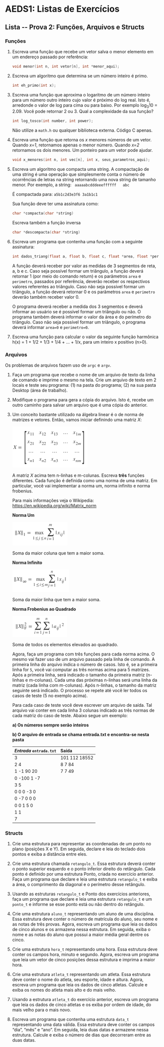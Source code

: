 # AEDS1: Listas de Exercícios

## Lista -- Prova 2: Funções, Arquivos e Structs

### Funções

1. Escreva uma função que recebe um vetor salva o menor elemento em um
   endereço passado por referência:
   ```c
   void menor(int n, int vetor[n], int *menor_aqui);
   ```

1. Escreva um algoritmo que determina se um número inteiro é primo.
   ```c
   int eh_primo(int x);
   ```

1. Escreva uma função que aproxima o logaritmo de um número inteiro para um
   número outro inteiro cujo valor é próximo do log real. Isto é, arredonde o
   valor de log para cima ou para baixo. Por exemplo log<sub>3</sub>10 = 2.09.
   Você pode retornar 2 ou 3. Qual a complexidade da sua função?
   ```c
   int log_tosco(int number, int power);
   ```
   Não utilize a `math.h` ou qualquer biblioteca externa. Código C apenas.

1. Escreva uma função que retorna os *x* menores números de um vetor. Quando
   *x=1*, retornamos apenas o menor número. Quando *x=2* retornamos os dois
   menores. Um ponteiro para um vetor pode ajudar.
   ```c
   void x_menores(int n, int vec[n], int x, seus_parametros_aqui);
   ```

1. Escreva um algoritmo que compacta uma string. A compactação de uma string
   é uma operação que simplesmente conta o número de ocorrências de letras na
   string retornando uma nova string de tamanho menor. Por exemplo, a string:
   ``` aaaaabcdddeeeffffff   abc```

   É compactada para:
   ```a5b1c2d3e3f6 3a1b1c1```

   Sua função deve ter uma assinatura como:
   ```c
   char *compacta(char *string)
   ```

   Escreva também a função inversa
   ```c
   char *descompacta(char *string)
   ```

1. Escreva um programa que contenha uma função com a seguinte assinatura:
   ```c
   int dados_triang(float a, float b, float c, float *area, float *perímetro);
   ```

   A função deverá receber por valor as medidas de 3 segmentos de reta, a, b e
   c.  Caso seja possível formar um triângulo, a função deverá retornar 1 (por
   meio do comando return) e os parâmetros `area` e `perimetro`, passados por
   referência, deverão receber os respectivos valores referentes ao triângulo.
   Caso não seja possível formar um triângulo, a função deverá retornar 0 e os
   parâmetros `area` e `perimetro` deverão também receber valor 0.

   O programa deverá receber a medida dos 3 segmentos e deverá informar ao
   usuário se é possível formar um triângulo ou não. O programa também deverá
   informar o valor da área e do perímetro do triângulo. Caso não seja possível
   formar um triângulo, o programa deverá informar `area=0` e `perimetro=0`.

1. Escreva uma função para calcular o valor da seguinte função harmônica
   h(x) = 1 + 1/2 + 1/3 + 1/4 + ... + 1/x, para um inteiro x positivo (n>0).

### Arquivos

Os problemas de arquivos fazem uso de `argc` e `argv`.

1. Faça um programa que recebe o nome de um arquivo de texto da linha de comando
   e imprime o mesmo na tela. Crie um arquivo de texto em 2 locais e teste seu
   programa: (1) na pasta do programa; (2) na sua pasta Desktop (área de trabalho).
1. Modifique o programa para gera a cópia do arquivo. Isto é, recebe um outro caminho
   para salvar um arquivo que é uma cópia do anterior.
1. Um conceito bastante utilizado na álgebra linear é o de norma de matrizes e
   vetores. Então, vamos iniciar definindo uma matriz *X*:
   
   ![Matriz](matriz.png)
   
   A matriz *X* acima tem n-linhas e m-colunas. Escreva **três**
   funções diferentes. Cada função é definida como uma norma de uma matriz.
   Em particular, você vai implementar a norma um, norma infinito e norma
   frobenius.
   
   Para mais informações veja o Wikipedia:
   https://en.wikipedia.org/wiki/Matrix_norm

   **Norma Um**
   
   ![Norma1](normaum.png)
   
   Soma da maior coluna que tem a maior soma.

   **Norma Infinito**
   
   ![NormaInf](normainf.png)
   
   Soma da maior linha que tem a maior soma.

   **Norma Frobenius ao Quadrado**
   
   ![NormaFro](normfro.png)
   
   Soma de todos os elementos elevados ao quadrado.

   Agora, faça um programa com três funções para cada norma acima. O mesmo vai
   fazer uso de um arquivo passado pela linha de comando. A primeira linha do
   arquivo indica o número de casos. Isto é, se a primeira linha for `5`, você vai
   computar as três normas acima para 5 matrizes. Após a primeira linha, será
   indicado o tamanho da primeira matriz (n-linhas e m-colunas). Cada uma das
   próximas n-linhas será uma linha da matriz (cada linha com m-colunas). Após
   n-linhas, o tamanho da matriz seguinte será indicado. O processo se repete até
   você ler todos os casos de teste (5 no exemplo acima).

   Para cada caso de teste você deve escrever um arquivo de saída. Tal arquivo vai
   conter em cada linha 3 colunas indicado as três normas de cada matriz do caso de
   teste. Abaixo segue um exemplo:
  
   **a) Os números sempre serão inteiros**
   
   **b) O arquivo de entrada se chama entrada.txt e encontra-se nesta pasta**
  
   | *Entrada* `entrada.txt` | Saída             |
   |-------------------------|-------------------|
   |3                        | 101 112  18552    |
   |2 4                      | 8 7 84            |
   |1 -1 90 20               | 7 7 49            |
   |0 -100 1 -7              |                   |
   |3 5                      |                   |
   |0 0 0 -3 0               |                   |
   |0 -7 0 0 0               |                   |
   |0 0 1 5 0                |                   |
   |1 1                      |                   |
   |7                        |                   |


### Structs

1. Crie uma estrutura para representar as coordenadas de um ponto no plano
   (posições X e Y). Em seguida, declare e leia do teclado dois pontos e exiba
   a distância entre eles.

1. Crie uma estrutura chamada `retangulo_t`. Essa estrutura deverá conter o
   ponto superior esquerdo e o ponto inferior direito do retângulo. Cada ponto
   é definido por uma estrutura Ponto, criada no exercício anterior. Faça um
   programa que declare e leia uma estrutura `retangulo_t` e exiba a área, o
   comprimento da diagonal e o perímetro desse retângulo.

1. Usando as estruturas `retangulo_t` e Ponto dos exercícios anteriores, faça
   um programa que declare e leia uma estrutura `retangulo_t` e um `ponto_t` e
   informe se esse ponto está ou não dentro do retângulo.

1. Crie uma estrutura `aluno_t` representando um aluno de uma disciplina. Essa
   estrutura deve conter o número de matrícula do aluno, seu nome e as notas de
   três provas. Agora, escreva um programa que leia os dados de cinco alunos e
   os armazena nessa estrutura. Em seguida, exiba o nome e as notas do aluno
   que possui a maior média geral dentre os cinco.

1. Crie uma estrutura `hora_t` representando uma hora. Essa estrutura deve
   conter os campos hora, minuto e segundo. Agora, escreva um programa que leia
   um vetor de cinco posições dessa estrutura e imprima a maior hora.

1. Crie uma estrutura `atleta_t` representando um atleta. Essa estrutura deve
   conter o nome do atleta, seu esporte, idade e altura. Agora, escreva um
   programa que leia os dados de cinco atletas.  Calcule e exiba os nomes do
   atleta mais alto e do mais velho.

1. Usando a estrutura `atleta_t` do exercício anterior, escreva um programa que
   leia os dados de cinco atletas e os exiba por ordem de idade, do mais velho
   para o mais novo.

1. Escreva um programa que contenha uma estrutura `data_t` representando uma
   data válida. Essa estrutura deve conter os campos “dia”, “mês” e “ano”. Em
   seguida, leia duas datas e armazene nessa estrutura. Calcule e exiba o
   número de dias que decorreram entre as duas datas.
